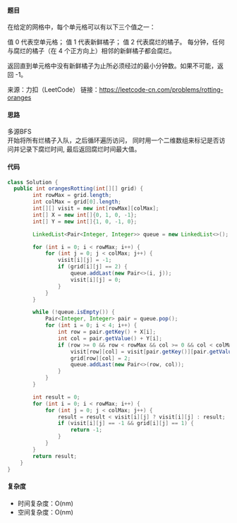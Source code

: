 #### 题目
在给定的网格中，每个单元格可以有以下三个值之一：

值 0 代表空单元格；
值 1 代表新鲜橘子；
值 2 代表腐烂的橘子。
每分钟，任何与腐烂的橘子（在 4 个正方向上）相邻的新鲜橘子都会腐烂。

返回直到单元格中没有新鲜橘子为止所必须经过的最小分钟数。如果不可能，返回 -1。

来源：力扣（LeetCode）
链接：https://leetcode-cn.com/problems/rotting-oranges

#### 思路
多源BFS  
开始将所有烂橘子入队，之后循环遍历访问， 同时用一个二维数组来标记是否访问并记录下腐烂时间, 最后返回腐烂时间最大值。

#### 代码
```java
class Solution {
  public int orangesRotting(int[][] grid) {
        int rowMax = grid.length;
        int colMax = grid[0].length;
        int[][] visit = new int[rowMax][colMax];
        int[] X = new int[]{0, 1, 0, -1};
        int[] Y = new int[]{1, 0, -1, 0};

        LinkedList<Pair<Integer, Integer>> queue = new LinkedList<>();

        for (int i = 0; i < rowMax; i++) {
            for (int j = 0; j < colMax; j++) {
                visit[i][j] = -1;
                if (grid[i][j] == 2) {
                    queue.addLast(new Pair<>(i, j));
                    visit[i][j] = 0;
                }
            }
        }

        while (!queue.isEmpty()) {
            Pair<Integer, Integer> pair = queue.pop();
            for (int i = 0; i < 4; i++) {
                int row = pair.getKey() + X[i];
                int col = pair.getValue() + Y[i];
                if (row >= 0 && row < rowMax && col >= 0 && col < colMax && visit[row][col] == -1 && grid[row][col] == 1) {
                    visit[row][col] = visit[pair.getKey()][pair.getValue()] + 1;
                    grid[row][col] = 2;
                    queue.addLast(new Pair<>(row, col));
                }
            }
        }

        int result = 0;
        for (int i = 0; i < rowMax; i++) {
            for (int j = 0; j < colMax; j++) {
                result = result < visit[i][j] ? visit[i][j] : result;
                if (visit[i][j] == -1 && grid[i][j] == 1) {
                    return -1;
                }
            }
        }
        return result;
    }
}
```
#### 复杂度
- 时间复杂度：O(nm)
- 空间复杂度：O(nm)